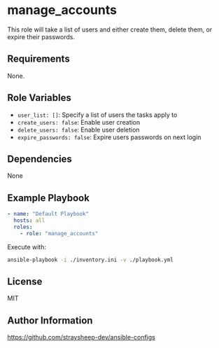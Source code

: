 manage_accounts
=========

This role will take a list of users and either create them, delete them, or expire their passwords.

Requirements
------------

None.

Role Variables
--------------

- `user_list: []`: Specify a list of users the tasks apply to
- `create_users: false`: Enable user creation
- `delete_users: false`: Enable user deletion
- `expire_passwords: false`: Expire users passwords on next login

Dependencies
------------

None

Example Playbook
----------------

```yml
- name: "Default Playbook"
  hosts: all
  roles:
    - role: "manage_accounts"
```

Execute with:

```bash
ansible-playbook -i ./inventory.ini -v ./playbook.yml
```

License
-------

MIT

Author Information
------------------

https://github.com/straysheep-dev/ansible-configs

